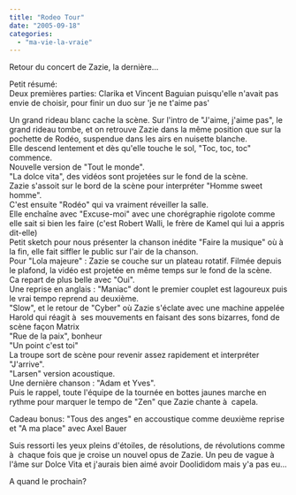 ```yaml
---
title: "Rodeo Tour"
date: "2005-09-18"
categories: 
  - "ma-vie-la-vraie"
---
```


  
Retour du concert de Zazie, la dernière...  
  
Petit résumé:  
Deux premières parties: Clarika et Vincent Baguian puisqu'elle n'avait pas envie de choisir, pour finir un duo sur 'je ne t'aime pas'  
  
Un grand rideau blanc cache la scène. Sur l'intro de "J'aime, j'aime pas", le grand rideau tombe, et on retrouve Zazie dans la même position que sur la pochette de Rodéo, suspendue dans les airs en nuisette blanche.  
Elle descend lentement et dès qu'elle touche le sol, "Toc, toc, toc" commence.  
Nouvelle version de "Tout le monde".  
"La dolce vita", des vidéos sont projetées sur le fond de la scène.  
Zazie s'assoit sur le bord de la scène pour interpréter "Homme sweet homme".  
C'est ensuite "Rodéo" qui va vraiment réveiller la salle.  
Elle enchaîne avec "Excuse-moi" avec une chorégraphie rigolote comme elle sait si bien les faire (c'est Robert Walli, le frère de Kamel qui lui a appris dit-elle)  
Petit sketch pour nous présenter la chanson inédite "Faire la musique" où à  la fin, elle fait siffler le public sur l'air de la chanson.  
Pour "Lola majeure" : Zazie se couche sur un plateau rotatif. Filmée depuis le plafond, la vidéo est projetée en même temps sur le fond de la scène.  
Ca repart de plus belle avec "Oui".  
Une reprise en anglais : "Maniac" dont le premier couplet est lagoureux puis le vrai tempo reprend au deuxième.  
"Slow", et le retour de "Cyber" où Zazie s'éclate avec une machine appelée Harold qui réagit à  ses mouvements en faisant des sons bizarres, fond de scène façon Matrix  
"Rue de la paix", bonheur  
"Un point c'est toi"  
La troupe sort de scène pour revenir assez rapidement et interpréter "J'arrive".  
"Larsen" version acoustique.  
Une dernière chanson : "Adam et Yves".  
Puis le rappel, toute l'équipe de la tournée en bottes jaunes marche en rythme pour marquer le tempo de "Zen" que Zazie chante à  capela.  
  
Cadeau bonus: "Tous des anges" en accoustique comme deuxième reprise et "A ma place" avec Axel Bauer  
  
Suis ressorti les yeux pleins d'étoiles, de résolutions, de révolutions comme à  chaque fois que je croise un nouvel opus de Zazie. Un peu de vague à  l'âme sur Dolce Vita et j'aurais bien aimé avoir Doolididom mais y'a pas eu...  
  
A quand le prochain?
